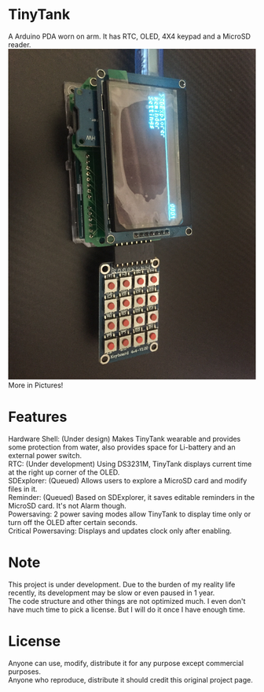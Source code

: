 # TinyTank
A Arduino PDA worn on arm. It has RTC, OLED, 4X4 keypad and a MicroSD reader.
![Main Menu View](https://github.com/fishBone000/TinyTank/blob/master/Pictures/MainMenu.JPG)
More in Pictures!
# Features
Hardware Shell: (Under design) Makes TinyTank wearable and provides some protection from water, also provides space for Li-battery and an external power switch.  
RTC: (Under development) Using DS3231M, TinyTank displays current time at the right up corner of the OLED.  
SDExplorer: (Queued) Allows users to explore a MicroSD card and modify files in it.  
Reminder: (Queued) Based on SDExplorer, it saves editable reminders in the MicroSD card. It's not Alarm though.  
Powersaving: 2 power saving modes allow TinyTank to display time only or turn off the OLED after certain seconds.  
Critical Powersaving: Displays and updates clock only after enabling.   
# Note
This project is under development. Due to the burden of my reality life recently, its development may be slow or even paused in 1 year.  
The code structure and other things are not optimized much. I even don't have much time to pick a license. But I will do it once I have enough time.  
# License
Anyone can use, modify, distribute it for any purpose except commercial purposes.  
Anyone who reproduce, distribute it should credit this original project page.  
